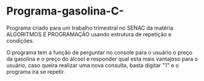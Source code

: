 # Programa-gasolina-C-

Programa criado para um trabalho trimestral no SENAC da matéria ALGORITMOS E PROGRAMAÇÃO usando estrutura de repetição e condições.

O programa tem a função de perguntar no console para o usuário o preço da gasolina e o preço do álcool e responder qual esta mais vantajoso para o usuário, 
caso queira realizar uma nova consulta, basta digitar "1" e o programa ira se repetir.
